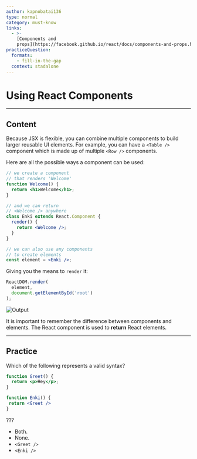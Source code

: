 ```yaml
---
author: kapnobatai136
type: normal
category: must-know
links:
  - >-
    [Components and
    props](https://facebook.github.io/react/docs/components-and-props.html){website}
practiceQuestion:
  formats:
    - fill-in-the-gap
  context: stadalone
---
```


# Using React Components


---

## Content

Because JSX is flexible, you can combine multiple components to build larger reusable UI elements. For example, you can have a `<Table />` component which is made up of multiple `<Row />` components.

Here are all the possible ways a component can be used:

```jsx
// we create a component 
// that renders 'Welcome'
function Welcome() {
  return <h1>Welcome</h1>;
}

// and we can return 
// <Welcome /> anywhere
class Enki extends React.Component {
  render() {
    return <Welcome />;
  }
}

// we can also use any components
// to create elements
const element = <Enki />;
```

Giving you the means to `render` it:

```jsx
ReactDOM.render(
  element,
  document.getElementById('root')
);
```

![Output](https://img.enkipro.com/84ccc39477c757f45fa88f897d4c2fc7.png)

It is important to remember the difference between components and elements. The React component is used to **return** React elements.


---

## Practice

Which of the following represents a valid syntax?

```jsx
function Greet() {
  return <p>Hey</p>;
}

function Enki() {
 return <Greet />
}
```

???

- Both.
- None.
- `<Greet />`
- `<Enki />`
